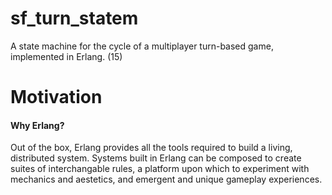 # sf_turn_statem
A state machine for the cycle of a multiplayer turn-based game, implemented in Erlang. (15)


# Motivation

#### Why Erlang?
Out of the box, Erlang provides all the tools required to build a living, distributed system.  Systems built in Erlang can be composed to create suites of interchangable rules, a platform upon which to experiment with mechanics and aestetics, and emergent and unique gameplay experiences.

